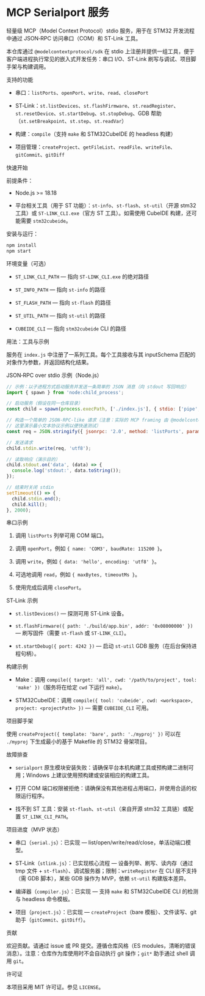 # MCP Serialport 服务

轻量级 MCP（Model Context Protocol）stdio 服务，用于在 STM32 开发流程中通过 JSON‑RPC 访问串口（COM）和 ST‑Link 工具。

本仓库通过 `@modelcontextprotocol/sdk` 在 stdio 上注册并提供一组工具，便于客户端进程执行常见的嵌入式开发任务：串口 I/O、ST‑Link 刷写与调试、项目脚手架与构建调用。

支持的功能

- 串口：`listPorts`、`openPort`、`write`、`read`、`closePort`

- ST‑Link：`st.listDevices`、`st.flashFirmware`、`st.readRegister`、`st.resetDevice`、`st.startDebug`、`st.stopDebug`、GDB 帮助（`st.setBreakpoint`、`st.step`、`st.readVar`）

- 构建：`compile`（支持 `make` 和 STM32CubeIDE 的 headless 构建）

- 项目管理：`createProject`、`getFileList`、`readFile`、`writeFile`、`gitCommit`、`gitDiff`

快速开始

前提条件：

- Node.js >= 18.18

- 平台相关工具（用于 ST 功能）：`st-info`、`st-flash`、`st-util`（开源 stm32 工具）或 `ST-LINK_CLI.exe`（官方 ST 工具）。如需使用 CubeIDE 构建，还可能需要 `stm32cubeide`。

安装与运行：

```bash
npm install
npm start
```

环境变量（可选）

- `ST_LINK_CLI_PATH` — 指向 `ST-LINK_CLI.exe` 的绝对路径

- `ST_INFO_PATH` — 指向 `st-info` 的路径

- `ST_FLASH_PATH` — 指向 `st-flash` 的路径

- `ST_UTIL_PATH` — 指向 `st-util` 的路径

- `CUBEIDE_CLI` — 指向 `stm32cubeide` CLI 的路径

用法：工具与示例

服务在 `index.js` 中注册了一系列工具。每个工具接收与其 inputSchema 匹配的对象作为参数，并返回结构化结果。

JSON‑RPC over stdio 示例（Node.js）

```javascript
// 示例：以子进程方式启动服务并发送一条简单的 JSON 消息（向 stdout 写回响应）
import { spawn } from 'node:child_process';

// 启动服务（假设在同一仓库目录）
const child = spawn(process.execPath, ['./index.js'], { stdio: ['pipe', 'pipe', 'inherit'] });

// 构造一个简单的 JSON-RPC-like 请求（注意：实际的 MCP framing 由 @modelcontextprotocol/sdk 管理，
// 这里演示最小文本协议示例以便快速测试）
const req = JSON.stringify({ jsonrpc: '2.0', method: 'listPorts', params: {}, id: 1 }) + '\n';

// 发送请求
child.stdin.write(req, 'utf8');

// 读取响应（演示目的）
child.stdout.on('data', (data) => {
  console.log('stdout:', data.toString());
});

// 结束时关闭 stdin
setTimeout(() => {
  child.stdin.end();
  child.kill();
}, 2000);
```

串口示例

1. 调用 `listPorts` 列举可用 COM 端口。

2. 调用 `openPort`，例如 `{ name: 'COM3', baudRate: 115200 }`。

3. 调用 `write`，例如 `{ data: 'hello', encoding: 'utf8' }`。

4. 可选地调用 `read`，例如 `{ maxBytes, timeoutMs }`。

5. 使用完成后调用 `closePort`。

ST‑Link 示例

- `st.listDevices()` — 探测可用 ST‑Link 设备。

- `st.flashFirmware({ path: './build/app.bin', addr: '0x08000000' })` — 刷写固件（需要 `st-flash` 或 `ST-LINK_CLI`）。

- `st.startDebug({ port: 4242 })` — 启动 `st-util` GDB 服务（在后台保持进程句柄）。

构建示例

- Make：调用 `compile({ target: 'all', cwd: '/path/to/project', tool: 'make' })`（服务将在给定 `cwd` 下运行 `make`）。

- STM32CubeIDE：调用 `compile({ tool: 'cubeide', cwd: <workspace>, project: <projectPath> })` — 需要 `CUBEIDE_CLI` 可用。

项目脚手架

使用 `createProject({ template: 'bare', path: './myproj' })` 可以在 `./myproj` 下生成最小的基于 Makefile 的 STM32 骨架项目。

故障排查

- `serialport` 原生模块安装失败：请确保平台本机构建工具或预构建二进制可用；Windows 上建议使用预构建或安装相应的构建工具。

- 打开 COM 端口权限被拒绝：请确保没有其他进程占用端口，并使用合适的权限运行程序。

- 找不到 ST 工具：安装 `st-flash`、`st-util`（来自开源 stm32 工具链）或配置 `ST_LINK_CLI_PATH`。

项目进度（MVP 状态）

- 串口（`serial.js`）：已实现 — list/open/write/read/close，单活动端口模型。

- ST‑Link（`stlink.js`）：已实现核心流程 — 设备列举、刷写、读内存（通过 tmp 文件 + `st-flash`）、调试服务器；限制：`writeRegister` 在 CLI 层不支持（需 GDB 脚本），某些 GDB 操作为 MVP，依赖 `st-util` 构建版本差异。

- 编译器（`compiler.js`）：已实现 — 支持 `make` 和 STM32CubeIDE CLI 的检测与 headless 命令模板。

- 项目（`project.js`）：已实现 — `createProject`（bare 模板）、文件读写、git 助手（`gitCommit`、`gitDiff`）。

贡献

欢迎贡献。请通过 issue 或 PR 提交。遵循仓库风格（ES modules，清晰的错误消息）。注意：仓库作为库使用时不会自动执行 git 操作；`git*` 助手通过 shell 调用 `git`。

许可证

本项目采用 MIT 许可证。参见 `LICENSE`。
